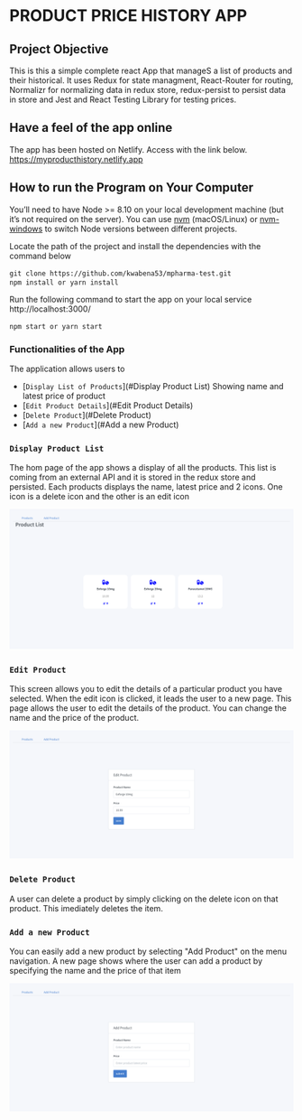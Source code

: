 # PRODUCT PRICE HISTORY APP

## Project Objective

This is this a simple complete react App that manageS a list of products and their historical. It uses Redux for state managment, React-Router for routing, Normalizr for normalizing data in redux store, redux-persist to persist data in store and Jest and React Testing Library for testing
prices.

## Have a feel of the app online

The app has been hosted on Netlify. Access with the link below.
https://myproducthistory.netlify.app

## How to run the Program on Your Computer

You’ll need to have Node >= 8.10 on your local development machine (but it’s not required on the server). You can use [nvm](https://github.com/creationix/nvm#installation) (macOS/Linux) or [nvm-windows](https://github.com/coreybutler/nvm-windows#node-version-manager-nvm-for-windows) to switch Node versions between different projects.

Locate the path of the project and install the dependencies with the command below

```
git clone https://github.com/kwabena53/mpharma-test.git
npm install or yarn install
```

Run the following command to start the app on your local service http://localhost:3000/

```
npm start or yarn start
```

### Functionalities of the App

The application allows users to

- [`Display List of Products`](#Display Product List) Showing name and latest price of product
- [`Edit Product Details`](#Edit Product Details)
- [`Delete Product`](#Delete Product)
- [`Add a new Product`](#Add a new Product)

### `Display Product List`

The hom page of the app shows a display of all the products. This list is coming from an external API and it is stored in the redux store and
persisted. Each products displays the name, latest price and 2 icons. One icon is a delete icon and the other is an edit icon

![Display Products](src/screenshots/view-screen.png "Display products")

### `Edit Product`

This screen allows you to edit the details of a particular product you have selected. When the edit icon is clicked, it leads the user to a new page. This page allows the user to edit the details of the product. You can change the name and the price of the product.

![Edit Product Details](src/screenshots/edit-product.png "Edit Product")

### `Delete Product`

A user can delete a product by simply clicking on the delete icon on that product. This imediately deletes the item.

### `Add a new Product`

You can easily add a new product by selecting "Add Product" on the menu navigation. A new page shows where the user can add a product by specifying the name and the price of that item

![Add Product](src/screenshots/add-product.png "Add Product")
